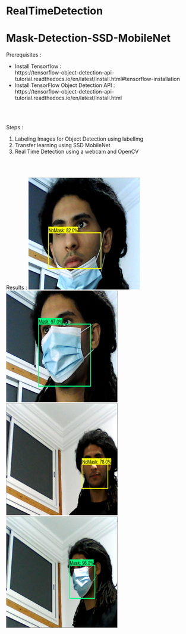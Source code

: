 # RealTimeDetection
##
<h1>Mask-Detection-SSD-MobileNet</h1>

Prerequisites :

<ul>
  <li>Install Tensorflow : </li>
  https://tensorflow-object-detection-api-tutorial.readthedocs.io/en/latest/install.html#tensorflow-installation
  <li>Install TensorFlow Object Detection API :</li>
  https://tensorflow-object-detection-api-tutorial.readthedocs.io/en/latest/install.html
</ul>
</br>
</br>

Steps :
<ol>
  <li>Labeling Images for Object Detection using labelImg </li>
  <li>Transfer learning using SSD MobileNet</li>
  <li>Real Time Detection using a webcam and OpenCV</li>
</ol>

</br>
</br>

Results :
<img src="/Tensorflow/workspace/images/results/detect6.png" width=300 height=300/>
<img src="/Tensorflow/workspace/images/results/detect5.png" width=300 height=300/>
</br>
<img src="/Tensorflow/workspace/images/results/detect2.png" width=300 height=300/>
<img src="/Tensorflow/workspace/images/results/detect1.png" width=300 height=300/>
